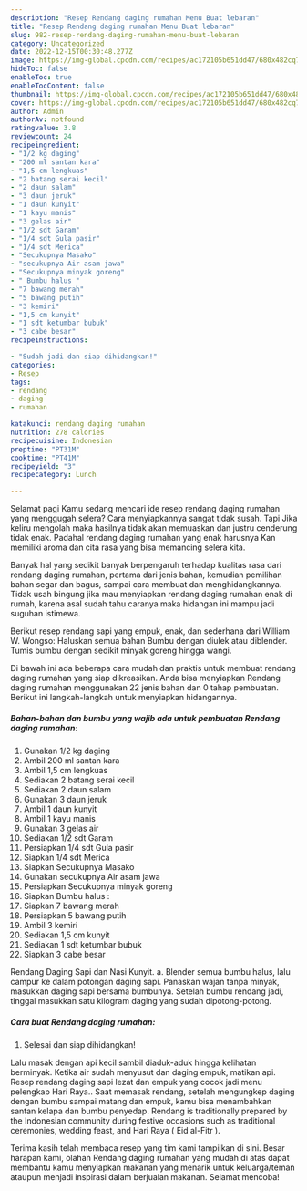 ```yaml
---
description: "Resep Rendang daging rumahan Menu Buat lebaran"
title: "Resep Rendang daging rumahan Menu Buat lebaran"
slug: 982-resep-rendang-daging-rumahan-menu-buat-lebaran
category: Uncategorized
date: 2022-12-15T00:30:48.277Z
image: https://img-global.cpcdn.com/recipes/ac172105b651dd47/680x482cq70/rendang-daging-rumahan-foto-resep-utama.jpg
hideToc: false
enableToc: true
enableTocContent: false
thumbnail: https://img-global.cpcdn.com/recipes/ac172105b651dd47/680x482cq70/rendang-daging-rumahan-foto-resep-utama.jpg
cover: https://img-global.cpcdn.com/recipes/ac172105b651dd47/680x482cq70/rendang-daging-rumahan-foto-resep-utama.jpg
author: Admin
authorAv: notfound
ratingvalue: 3.8
reviewcount: 24
recipeingredient:
- "1/2 kg daging"
- "200 ml santan kara"
- "1,5 cm lengkuas"
- "2 batang serai kecil"
- "2 daun salam"
- "3 daun jeruk"
- "1 daun kunyit"
- "1 kayu manis"
- "3 gelas air"
- "1/2 sdt Garam"
- "1/4 sdt Gula pasir"
- "1/4 sdt Merica"
- "Secukupnya Masako"
- "secukupnya Air asam jawa"
- "Secukupnya minyak goreng"
- " Bumbu halus "
- "7 bawang merah"
- "5 bawang putih"
- "3 kemiri"
- "1,5 cm kunyit"
- "1 sdt ketumbar bubuk"
- "3 cabe besar"
recipeinstructions:

- "Sudah jadi dan siap dihidangkan!"
categories:
- Resep
tags:
- rendang
- daging
- rumahan

katakunci: rendang daging rumahan 
nutrition: 278 calories
recipecuisine: Indonesian
preptime: "PT31M"
cooktime: "PT41M"
recipeyield: "3"
recipecategory: Lunch

---
```



Selamat pagi Kamu sedang mencari ide resep rendang daging rumahan yang menggugah selera? Cara menyiapkannya sangat tidak susah. Tapi Jika keliru mengolah maka hasilnya tidak akan memuaskan dan justru cenderung tidak enak. Padahal rendang daging rumahan yang enak harusnya Kan memiliki aroma dan cita rasa yang bisa memancing selera kita.


Banyak hal yang sedikit banyak berpengaruh terhadap kualitas rasa dari rendang daging rumahan, pertama dari jenis bahan, kemudian pemilihan bahan segar dan bagus, sampai cara membuat dan menghidangkannya. Tidak usah bingung jika mau menyiapkan rendang daging rumahan enak di rumah, karena asal sudah tahu caranya maka hidangan ini mampu jadi suguhan istimewa.

Berikut resep rendang sapi yang empuk, enak, dan sederhana dari William W. Wongso: Haluskan semua bahan Bumbu dengan diulek atau diblender. Tumis bumbu dengan sedikit minyak goreng hingga wangi.


Di bawah ini ada beberapa cara mudah dan praktis untuk membuat rendang daging rumahan yang siap dikreasikan. Anda bisa menyiapkan Rendang daging rumahan menggunakan 22 jenis bahan dan 0 tahap pembuatan. Berikut ini langkah-langkah untuk menyiapkan hidangannya.

<!--inarticleads1-->

##### Bahan-bahan dan bumbu yang wajib ada untuk pembuatan Rendang daging rumahan:

1. Gunakan 1/2 kg daging
1. Ambil 200 ml santan kara
1. Ambil 1,5 cm lengkuas
1. Sediakan 2 batang serai kecil
1. Sediakan 2 daun salam
1. Gunakan 3 daun jeruk
1. Ambil 1 daun kunyit
1. Ambil 1 kayu manis
1. Gunakan 3 gelas air
1. Sediakan 1/2 sdt Garam
1. Persiapkan 1/4 sdt Gula pasir
1. Siapkan 1/4 sdt Merica
1. Siapkan Secukupnya Masako
1. Gunakan secukupnya Air asam jawa
1. Persiapkan Secukupnya minyak goreng
1. Siapkan  Bumbu halus :
1. Siapkan 7 bawang merah
1. Persiapkan 5 bawang putih
1. Ambil 3 kemiri
1. Sediakan 1,5 cm kunyit
1. Sediakan 1 sdt ketumbar bubuk
1. Siapkan 3 cabe besar


Rendang Daging Sapi dan Nasi Kunyit. a. Blender semua bumbu halus, lalu campur ke dalam potongan daging sapi. Panaskan wajan tanpa minyak, masukkan daging sapi bersama bumbunya. Setelah bumbu rendang jadi, tinggal masukkan satu kilogram daging yang sudah dipotong-potong. 

<!--inarticleads2-->

##### Cara buat Rendang daging rumahan:


1. Selesai dan siap dihidangkan!

Lalu masak dengan api kecil sambil diaduk-aduk hingga kelihatan berminyak. Ketika air sudah menyusut dan daging empuk, matikan api. Resep rendang daging sapi lezat dan empuk yang cocok jadi menu pelengkap Hari Raya.. Saat memasak rendang, setelah mengungkep daging dengan bumbu sampai matang dan empuk, kamu bisa menambahkan santan kelapa dan bumbu penyedap. Rendang is traditionally prepared by the Indonesian community during festive occasions such as traditional ceremonies, wedding feast, and Hari Raya ( Eid al-Fitr ). 

Terima kasih telah membaca resep yang tim kami tampilkan di sini. Besar harapan kami, olahan Rendang daging rumahan yang mudah di atas dapat membantu kamu menyiapkan makanan yang menarik untuk keluarga/teman ataupun menjadi inspirasi dalam berjualan makanan. Selamat mencoba!
